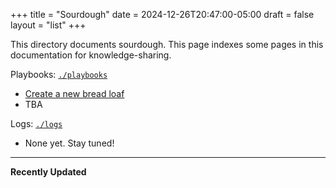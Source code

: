 +++
title = "Sourdough"
date = 2024-12-26T20:47:00-05:00
draft = false
layout = "list"
+++

This directory documents sourdough. This page indexes some pages in this documentation for knowledge-sharing.

Playbooks: [`./playbooks`](playbooks)
- [Create a new bread loaf](playbooks/new-loaf)
- TBA

Logs: [`./logs`](logs)
- None yet. Stay tuned!

---

**Recently Updated**

